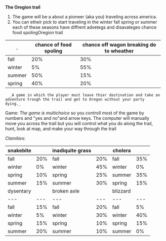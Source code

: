 **The Oregion trail**
1. The game will be a about a pioneer (aka you) traveling across america.
2.  You can etheir pick to start traveling in the winter fall spring or summer each of these seasons have diffrent advetegs and disavateges chance food spolingOregion trail    

| .     | chance of food spoling | chance off wagon breaking do to wheather |
| ------ | ---------------------- | --------------------------------------- |
| fall   | 20%                    | 30%                                     |
| winter | 5%                     | 55%                                     |
| summer | 50%                    | 15%                                     |
| spring | 40%                    | 20%                                     |

      _A game in which the player must leave thier destination and take an adventure trough the trail and get to Oregon without your party dying._

 Game:
_The game is multichoice_ so you controll most of the game by numbers and "yes and no"and arrow keys. The computer will manually move you across the trail but you will control what you do along the trail, hunt, look at map, and make your way through the trail

_Clamities_:


| snakebite |  | inadiquite grass |  | cholera |  |
| --- | --- | --- | --- | --- | --- |
| fall | 20% | fall | 20% | fall | 35% |
| winter | 0% | winter | 45% | winter | 0% |
| spring | 10% | spring | 25% | summer | 35% |
| summer | 15% | summer | 30% | spring | 15% |
| dysentary |  | broken axle |  | blizzard |  | broken leg/arm |  |
| --- | --- | --- | --- | --- | --- | --- | --- |
| fall | 15% | fall | 20% | fall | 5% | fall | 20% |
| winter | 5% | winter | 30% | winter | 40% | winter | 10% |
| spring | 15% | spring | 10% | spring | 15% | spring | 15% |
| summer | 20% | summer | 10% | summer | 0% | summer | 10% |
